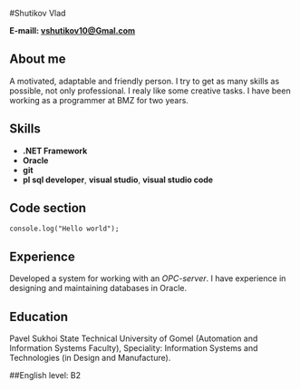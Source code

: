 #Shutikov Vlad

**E-maill: vshutikov10@Gmal.com**

About me
---
A motivated, adaptable and friendly person. I try to get as many skills as possible, not only professional. I realy like some creative tasks. I have been working as a programmer at BMZ for two years.  

Skills
---
- **.NET Framework**
- **Oracle**
- **git**
- **pl sql developer**, **visual studio**, **visual studio code**

Code section
---
```
console.log("Hello world");
```

Experience
---
Developed a system for working with an *OPC-server*. I have experience in designing and maintaining databases in Oracle.

Education
---
Pavel Sukhoi State Technical University of Gomel (Automation and Information Systems Faculty), Speciality: Information Systems and Technologies (in Design and Manufacture).

##English level: B2
